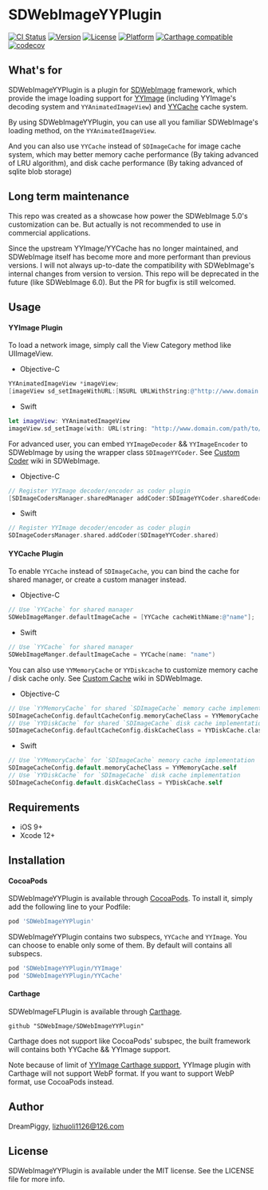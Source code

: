# SDWebImageYYPlugin

[![CI Status](https://img.shields.io/travis/SDWebImage/SDWebImageYYPlugin.svg?style=flat)](https://travis-ci.org/SDWebImage/SDWebImageYYPlugin)
[![Version](https://img.shields.io/cocoapods/v/SDWebImageYYPlugin.svg?style=flat)](https://cocoapods.org/pods/SDWebImageYYPlugin)
[![License](https://img.shields.io/cocoapods/l/SDWebImageYYPlugin.svg?style=flat)](https://cocoapods.org/pods/SDWebImageYYPlugin)
[![Platform](https://img.shields.io/cocoapods/p/SDWebImageYYPlugin.svg?style=flat)](https://cocoapods.org/pods/SDWebImageYYPlugin)
[![Carthage compatible](https://img.shields.io/badge/Carthage-compatible-4BC51D.svg?style=flat)](https://github.com/SDWebImage/SDWebImageYYPlugin)
[![codecov](https://codecov.io/gh/SDWebImage/SDWebImageYYPlugin/branch/master/graph/badge.svg)](https://codecov.io/gh/SDWebImage/SDWebImageYYPlugin)

## What's for
SDWebImageYYPlugin is a plugin for [SDWebImage](https://github.com/rs/SDWebImage/) framework, which provide the image loading support for [YYImage](https://github.com/ibireme/YYImage) (including YYImage's decoding system and `YYAnimatedImageView`) and [YYCache](https://github.com/ibireme/YYCache) cache system.

By using SDWebImageYYPlugin, you can use all you familiar SDWebImage's loading method, on the `YYAnimatedImageView`.

And you can also use `YYCache` instead of `SDImageCache` for image cache system, which may better memory cache performance (By taking advanced of LRU algorithm), and disk cache performance (By taking advanced of sqlite blob storage)

## Long term maintenance
This repo was created as a showcase how power the SDWebImage 5.0's customization can be. But actually is not recommended to use in commercial applications.

Since the upstream YYImage/YYCache has no longer maintained, and SDWebImage itself has become more and more performant than previous versions. I will not always up-to-date the compatibility with SDWebImage's internal changes from version to version. This repo will be deprecated in the future (like SDWebImage 6.0). But the PR for bugfix is still welcomed.

## Usage

#### YYImage Plugin
To load a network image, simply call the View Category method like UIImageView.

+ Objective-C

```objectivec
YYAnimatedImageView *imageView;
[imageView sd_setImageWithURL:[NSURL URLWithString:@"http://www.domain.com/path/to/image.gif"]];
```

+ Swift

```swift
let imageView: YYAnimatedImageView
imageView.sd_setImage(with: URL(string: "http://www.domain.com/path/to/image.gif"))
```

For advanced user, you can embed `YYImageDecoder` && `YYImageEncoder` to SDWebImage by using the wrapper class `SDImageYYCoder`. See [Custom Coder](https://github.com/rs/SDWebImage/wiki/Advanced-Usage#custom-coder-420) wiki in SDWebImage.

+ Objective-C

```objectivec
// Register YYImage decoder/encoder as coder plugin
[SDImageCodersManager.sharedManager addCoder:SDImageYYCoder.sharedCoder];
```

+ Swift

```swift
// Register YYImage decoder/encoder as coder plugin
SDImageCodersManager.shared.addCoder(SDImageYYCoder.shared)
```

#### YYCache Plugin
To enable `YYCache` instead of `SDImageCache`, you can bind the cache for shared manager, or create a custom manager instead.

+ Objective-C

```objectivec
// Use `YYCache` for shared manager
SDWebImageManger.defaultImageCache = [YYCache cacheWithName:@"name"];
```

+ Swift

```swift
// Use `YYCache` for shared manager
SDWebImageManger.defaultImageCache = YYCache(name: "name")
```

You can also use `YYMemoryCache` or `YYDiskcache` to customize memory cache / disk cache only. See [Custom Cache](https://github.com/rs/SDWebImage/wiki/Advanced-Usage#custom-cache-50) wiki in SDWebImage.

+ Objective-C

```objectivec
// Use `YYMemoryCache` for shared `SDImageCache` memory cache implementation
SDImageCacheConfig.defaultCacheConfig.memoryCacheClass = YYMemoryCache.class;
// Use `YYDiskCache` for shared `SDImageCache` disk cache implementation
SDImageCacheConfig.defaultCacheConfig.diskCacheClass = YYDiskCache.class;
```

+ Swift

```swift
// Use `YYMemoryCache` for `SDImageCache` memory cache implementation
SDImageCacheConfig.default.memoryCacheClass = YYMemoryCache.self
// Use `YYDiskCache` for `SDImageCache` disk cache implementation
SDImageCacheConfig.default.diskCacheClass = YYDiskCache.self
```

## Requirements

+ iOS 9+
+ Xcode 12+

## Installation

#### CocoaPods

SDWebImageYYPlugin is available through [CocoaPods](https://cocoapods.org). To install
it, simply add the following line to your Podfile:

```ruby
pod 'SDWebImageYYPlugin'
```

SDWebImageYYPlugin contains two subspecs, `YYCache` and `YYImage`. You can choose to enable only some of them. By default will contains all subspecs.

```ruby
pod 'SDWebImageYYPlugin/YYImage'
pod 'SDWebImageYYPlugin/YYCache'
```

#### Carthage

SDWebImageFLPlugin is available through [Carthage](https://github.com/Carthage/Carthage).

```
github "SDWebImage/SDWebImageYYPlugin"
```

Carthage does not support like CocoaPods' subspec, the built framework will contains both YYCache && YYImage support.

Note because of limit of [YYImage Carthage support](https://github.com/ibireme/YYImage#carthage), YYImage plugin with Carthage will not support WebP format. If you want to support WebP format, use CocoaPods instead.

## Author

DreamPiggy, lizhuoli1126@126.com

## License

SDWebImageYYPlugin is available under the MIT license. See the LICENSE file for more info.


